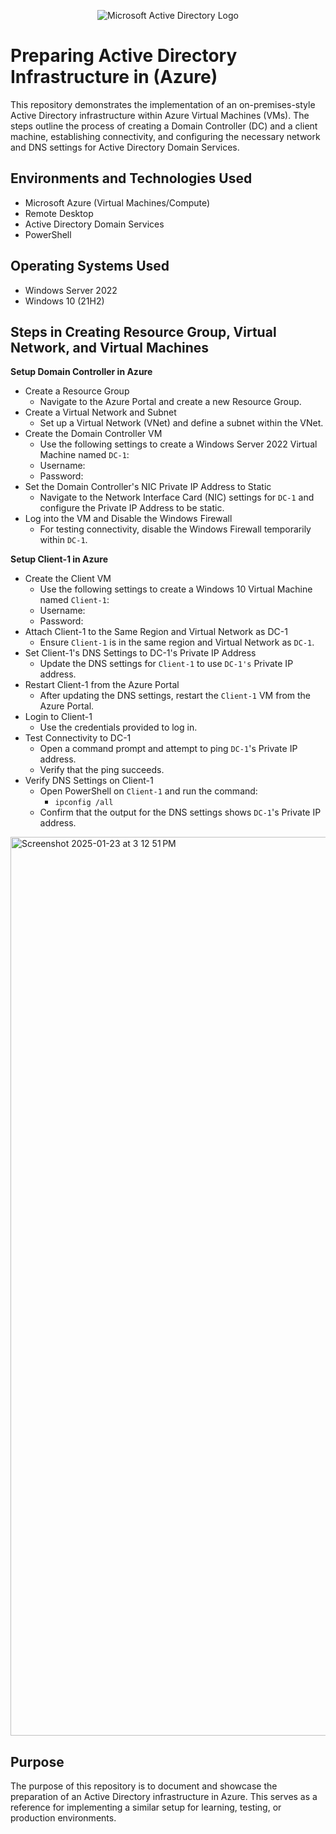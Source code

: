 <p align="center">
<img src="https://i.imgur.com/pU5A58S.png" alt="Microsoft Active Directory Logo"/>
</p>

<h1>Preparing Active Directory Infrastructure in (Azure)</h1>
This repository demonstrates the implementation of an on-premises-style Active Directory infrastructure within Azure Virtual Machines (VMs). The steps outline the process of creating a Domain Controller (DC) and a client machine, establishing connectivity, and configuring the necessary network and DNS settings for Active Directory Domain Services.<br />


<h2>Environments and Technologies Used</h2>

- Microsoft Azure (Virtual Machines/Compute)
- Remote Desktop
- Active Directory Domain Services
- PowerShell

<h2>Operating Systems Used </h2>

- Windows Server 2022
- Windows 10 (21H2)

<h2>Steps in Creating Resource Group, Virtual Network, and Virtual Machines</h2>

**Setup Domain Controller in Azure**

- Create a Resource Group
  - Navigate to the Azure Portal and create a new Resource Group.
- Create a Virtual Network and Subnet
  - Set up a Virtual Network (VNet) and define a subnet within the VNet.
- Create the Domain Controller VM
  - Use the following settings to create a Windows Server 2022 Virtual Machine named `DC-1`:
  - Username: 
  - Password: 
- Set the Domain Controller's NIC Private IP Address to Static
  - Navigate to the Network Interface Card (NIC) settings for `DC-1` and configure the Private IP Address to be static.
- Log into the VM and Disable the Windows Firewall
  - For testing connectivity, disable the Windows Firewall temporarily within `DC-1`.

**Setup Client-1 in Azure**

- Create the Client VM
  - Use the following settings to create a Windows 10 Virtual Machine named `Client-1`:
  - Username: 
  - Password: 
- Attach Client-1 to the Same Region and Virtual Network as DC-1
  - Ensure `Client-1` is in the same region and Virtual Network as `DC-1`.
- Set Client-1's DNS Settings to DC-1's Private IP Address
  - Update the DNS settings for `Client-1` to use `DC-1's` Private IP address.
- Restart Client-1 from the Azure Portal
  - After updating the DNS settings, restart the `Client-1` VM from the Azure Portal.
- Login to Client-1
  - Use the credentials provided to log in.
- Test Connectivity to DC-1
  - Open a command prompt and attempt to ping `DC-1`'s Private IP address.
  - Verify that the ping succeeds.
- Verify DNS Settings on Client-1
  - Open PowerShell on `Client-1` and run the command:
    - `ipconfig /all`
  - Confirm that the output for the DNS settings shows `DC-1`'s Private IP address.

<img width="1438" alt="Screenshot 2025-01-23 at 3 12 51 PM" src="https://github.com/user-attachments/assets/1137ed60-e6ba-4ea2-84b8-e19e9e0271d8" />

<h2>Purpose</h2>
The purpose of this repository is to document and showcase the preparation of an Active Directory infrastructure in Azure. This serves as a reference for implementing a similar setup for learning, testing, or production environments.


